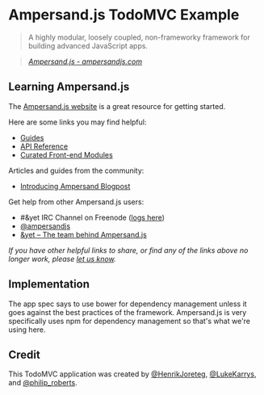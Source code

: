 # Ampersand.js TodoMVC Example

> A highly modular, loosely coupled, non-frameworky framework for building advanced JavaScript apps.

> _[Ampersand.js - ampersandjs.com](http://ampersandjs.com)_


## Learning Ampersand.js

The [Ampersand.js website](http://ampersandjs.com) is a great resource for getting started.

Here are some links you may find helpful:

* [Guides](http://ampersandjs.com/learn)
* [API Reference](http://ampersandjs.com/docs)
* [Curated Front-end Modules](http://tools.ampersandjs.com)

Articles and guides from the community:

* [Introducing Ampersand Blogpost](http://blog.andyet.com/2014/06/25/introducing-ampersand-js/)

Get help from other Ampersand.js users:

* #&yet IRC Channel on Freenode ([logs here](https://botbot.me/freenode/andyet/))
* [@ampersandjs](http://twitter.com/ampersandjs)
* [&yet – The team behind Ampersand.js](http://andyet.com)

_If you have other helpful links to share, or find any of the links above no longer work, please [let us know](https://github.com/tastejs/todomvc/issues)._


## Implementation

The app spec says to use bower for dependency management unless it goes against the best practices of the framework. Ampersand.js is very specifically uses npm for dependency management so that's what we're using here.


## Credit

This TodoMVC application was created by [@HenrikJoreteg](http://twitter.com/henrikjoreteg), [@LukeKarrys](http://twitter.com/lukekarrys), and [@philip_roberts](https://twitter.com/philip_roberts).
